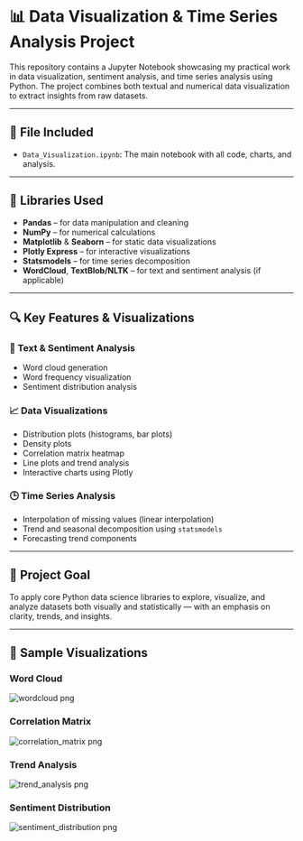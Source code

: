 # 📊 Data Visualization & Time Series Analysis Project

This repository contains a Jupyter Notebook showcasing my practical work in data visualization, sentiment analysis, and time series analysis using Python. The project combines both textual and numerical data visualization to extract insights from raw datasets.

---

## 📁 File Included

- `Data_Visualization.ipynb`: The main notebook with all code, charts, and analysis.

---

## 🧰 Libraries Used

- **Pandas** – for data manipulation and cleaning  
- **NumPy** – for numerical calculations  
- **Matplotlib** & **Seaborn** – for static data visualizations  
- **Plotly Express** – for interactive visualizations  
- **Statsmodels** – for time series decomposition  
- **WordCloud**, **TextBlob/NLTK** – for text and sentiment analysis (if applicable)

---

## 🔍 Key Features & Visualizations

### 📌 Text & Sentiment Analysis
- Word cloud generation  
- Word frequency visualization  
- Sentiment distribution analysis

### 📈 Data Visualizations
- Distribution plots (histograms, bar plots)  
- Density plots  
- Correlation matrix heatmap  
- Line plots and trend analysis  
- Interactive charts using Plotly

### 🕒 Time Series Analysis
- Interpolation of missing values (linear interpolation)  
- Trend and seasonal decomposition using `statsmodels`  
- Forecasting trend components

---

## 🎯 Project Goal

To apply core Python data science libraries to explore, visualize, and analyze datasets both visually and statistically — with an emphasis on clarity, trends, and insights.

---
## 📸 Sample Visualizations
### Word Cloud
![wordcloud png](https://github.com/user-attachments/assets/d82a9496-5fb2-4fb8-89df-7949f4d6da83)


### Correlation Matrix
![correlation_matrix png](https://github.com/user-attachments/assets/d9f0be8c-5193-4b96-b24c-eccd4fd00367)


### Trend Analysis
![trend_analysis png](https://github.com/user-attachments/assets/86ff69ea-dc43-4160-b42f-9ac9482ff3a7)


### Sentiment Distribution

![sentiment_distribution png](https://github.com/user-attachments/assets/1512fd93-a94a-4f04-8142-4ec4dd1a5fa4)






